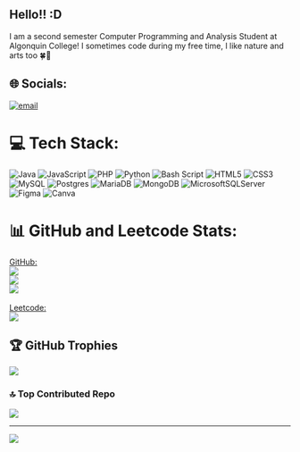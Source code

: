 ## Hello!! :D
I am a second semester Computer Programming and Analysis Student at Algonquin College! I sometimes code during my free time, I like nature and arts too 🍀🎨

<!--
**Fiona1217/Fiona1217** is a ✨ _special_ ✨ repository because its `README.md` (this file) appears on your GitHub profile.

Here are some ideas to get you started:

- 🔭 I’m currently working on ...
- 🌱 I’m currently learning ...
- 👯 I’m looking to collaborate on ...
- 🤔 I’m looking for help with ...
- 💬 Ask me about ...
- 📫 How to reach me: ...
- 😄 Pronouns: ...
- ⚡ Fun fact: ...
-->

## 🌐 Socials:
[![email](https://img.shields.io/badge/Email-D14836?logo=gmail&logoColor=white)](mailto:fion0002@algonquinlive.com) 

# 💻 Tech Stack:
![Java](https://img.shields.io/badge/java-%23ED8B00.svg?style=for-the-badge&logo=openjdk&logoColor=white) ![JavaScript](https://img.shields.io/badge/javascript-%23323330.svg?style=for-the-badge&logo=javascript&logoColor=%23F7DF1E) ![PHP](https://img.shields.io/badge/php-%23777BB4.svg?style=for-the-badge&logo=php&logoColor=white) ![Python](https://img.shields.io/badge/python-3670A0?style=for-the-badge&logo=python&logoColor=ffdd54) ![Bash Script](https://img.shields.io/badge/bash_script-%23121011.svg?style=for-the-badge&logo=gnu-bash&logoColor=white) ![HTML5](https://img.shields.io/badge/html5-%23E34F26.svg?style=for-the-badge&logo=html5&logoColor=white) ![CSS3](https://img.shields.io/badge/css3-%231572B6.svg?style=for-the-badge&logo=css3&logoColor=white) ![MySQL](https://img.shields.io/badge/mysql-4479A1.svg?style=for-the-badge&logo=mysql&logoColor=white) ![Postgres](https://img.shields.io/badge/postgres-%23316192.svg?style=for-the-badge&logo=postgresql&logoColor=white) ![MariaDB](https://img.shields.io/badge/MariaDB-003545?style=for-the-badge&logo=mariadb&logoColor=white) ![MongoDB](https://img.shields.io/badge/MongoDB-%234ea94b.svg?style=for-the-badge&logo=mongodb&logoColor=white) ![MicrosoftSQLServer](https://img.shields.io/badge/Microsoft%20SQL%20Server-CC2927?style=for-the-badge&logo=microsoft%20sql%20server&logoColor=white) ![Figma](https://img.shields.io/badge/figma-%23F24E1E.svg?style=for-the-badge&logo=figma&logoColor=white) ![Canva](https://img.shields.io/badge/Canva-%2300C4CC.svg?style=for-the-badge&logo=Canva&logoColor=white)
# 📊 GitHub and Leetcode Stats:
<ins>GitHub:</ins><br/>
![](https://github-readme-stats.vercel.app/api?username=Fiona1217&theme=dark&hide_border=false&include_all_commits=false&count_private=false)<br/>
![](https://nirzak-streak-stats.vercel.app/?user=Fiona1217&theme=dark&hide_border=false)<br/>
![](https://github-readme-stats.vercel.app/api/top-langs/?username=Fiona1217&theme=dark&hide_border=false&include_all_commits=false&count_private=false&layout=compact)<br/><br/>
<ins>Leetcode:</ins><br/>
![](https://leetcode-badge-sage.vercel.app/badge/fionaang2006?theme=neutral)

## 🏆 GitHub Trophies
![](https://github-profile-trophy.vercel.app/?username=Fiona1217&theme=gruvbox&no-frame=true&no-bg=false&margin-w=4)

### 🔝 Top Contributed Repo
![](https://github-contributor-stats.vercel.app/api?username=Fiona1217&limit=5&theme=gruvbox&combine_all_yearly_contributions=true)

---
[![](https://visitcount.itsvg.in/api?id=Fiona1217&icon=0&color=0)](https://visitcount.itsvg.in)

<!-- Proudly created with GPRM ( https://gprm.itsvg.in ) -->
